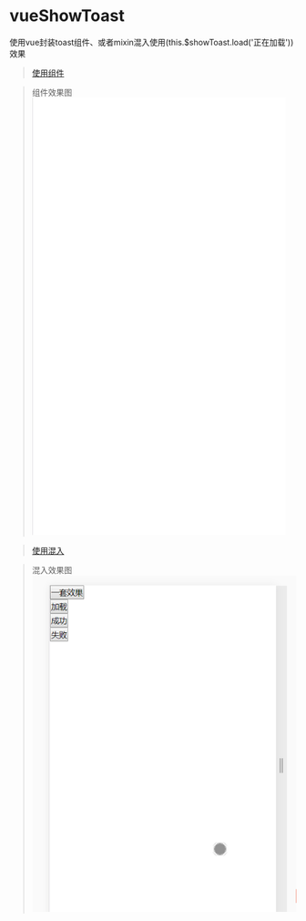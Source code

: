 # vueShowToast
使用vue封装toast组件、或者mixin混入使用(this.$showToast.load('正在加载'))效果

> [使用组件](https://blog.csdn.net/echo_Ae/article/details/89530951)

> 组件效果图
![Image text](https://github.com/Aliceco/vueShowToast/blob/master/static/img/Zfrf0R7Cm9.gif)

> [使用混入](https://blog.csdn.net/echo_Ae/article/details/89531096)

> 混入效果图
![Image text](https://github.com/Aliceco/vueShowToast/blob/master/static/img/pgNkxoN510.gif)